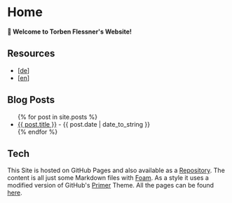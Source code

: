 # Home
**👋 Welcome to Torben Flessner's Website!**

## Resources
- [[de]]
- [[en]]

## Blog Posts
<ul>
    {% for post in site.posts %}
        <li><a href="{{ post.url | absolute_url | remove: '.html' }}">{{ post.title }}</a> - {{ post.date | date_to_string }}</li>
    {% endfor %}
</ul>

## Tech
This Site is hosted on GitHub Pages and also available as a [Repository](https://github.com/flessner/site).
The content is all just some Markdown files with [Foam](https://foambubble.github.io/foam/).
As a style it uses a modified version of GitHub's [Primer](https://github.com/pages-themes/primer) Theme.
All the pages can be found [here](./all).

[//begin]: # "Autogenerated link references for markdown compatibility"
[de]: de.md "Wissensbasis"
[en]: en.md "Knowledge Base"
[//end]: # "Autogenerated link references"